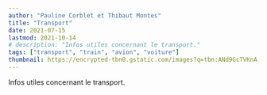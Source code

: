 ```yaml
---
author: "Pauline Corblet et Thibaut Montes"
title: "Transport"
date: 2021-07-15
lastmod: 2021-10-14
# description: "Infos utiles concernant le transport."
tags: ["transport", "train", "avion", "voiture"]
thumbnail: https://encrypted-tbn0.gstatic.com/images?q=tbn:ANd9GcTVKnA_S_qRS6BeEeVIxYlgTVUoAfjiRsw8Iw&usqp=CAU
---
```


Infos utiles concernant le transport.
